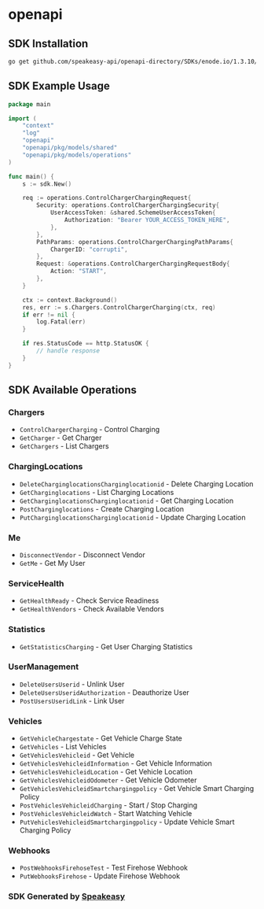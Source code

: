 # openapi

<!-- Start SDK Installation -->
## SDK Installation

```bash
go get github.com/speakeasy-api/openapi-directory/SDKs/enode.io/1.3.10/go
```
<!-- End SDK Installation -->

## SDK Example Usage
<!-- Start SDK Example Usage -->
```go
package main

import (
    "context"
    "log"
    "openapi"
    "openapi/pkg/models/shared"
    "openapi/pkg/models/operations"
)

func main() {
    s := sdk.New()

    req := operations.ControlChargerChargingRequest{
        Security: operations.ControlChargerChargingSecurity{
            UserAccessToken: &shared.SchemeUserAccessToken{
                Authorization: "Bearer YOUR_ACCESS_TOKEN_HERE",
            },
        },
        PathParams: operations.ControlChargerChargingPathParams{
            ChargerID: "corrupti",
        },
        Request: &operations.ControlChargerChargingRequestBody{
            Action: "START",
        },
    }

    ctx := context.Background()
    res, err := s.Chargers.ControlChargerCharging(ctx, req)
    if err != nil {
        log.Fatal(err)
    }

    if res.StatusCode == http.StatusOK {
        // handle response
    }
}
```
<!-- End SDK Example Usage -->

<!-- Start SDK Available Operations -->
## SDK Available Operations


### Chargers

* `ControlChargerCharging` - Control Charging
* `GetCharger` - Get Charger
* `GetChargers` - List Chargers

### ChargingLocations

* `DeleteCharginglocationsCharginglocationid` - Delete Charging Location
* `GetCharginglocations` - List Charging Locations
* `GetCharginglocationsCharginglocationid` - Get Charging Location
* `PostCharginglocations` - Create Charging Location
* `PutCharginglocationsCharginglocationid` - Update Charging Location

### Me

* `DisconnectVendor` - Disconnect Vendor
* `GetMe` - Get My User

### ServiceHealth

* `GetHealthReady` - Check Service Readiness
* `GetHealthVendors` - Check Available Vendors

### Statistics

* `GetStatisticsCharging` - Get User Charging Statistics

### UserManagement

* `DeleteUsersUserid` - Unlink User
* `DeleteUsersUseridAuthorization` - Deauthorize User
* `PostUsersUseridLink` - Link User

### Vehicles

* `GetVehicleChargestate` - Get Vehicle Charge State
* `GetVehicles` - List Vehicles
* `GetVehiclesVehicleid` - Get Vehicle
* `GetVehiclesVehicleidInformation` - Get Vehicle Information
* `GetVehiclesVehicleidLocation` - Get Vehicle Location
* `GetVehiclesVehicleidOdometer` - Get Vehicle Odometer
* `GetVehiclesVehicleidSmartchargingpolicy` - Get Vehicle Smart Charging Policy
* `PostVehiclesVehicleidCharging` - Start / Stop Charging
* `PostVehiclesVehicleidWatch` - Start Watching Vehicle
* `PutVehiclesVehicleidSmartchargingpolicy` - Update Vehicle Smart Charging Policy

### Webhooks

* `PostWebhooksFirehoseTest` - Test Firehose Webhook
* `PutWebhooksFirehose` - Update Firehose Webhook
<!-- End SDK Available Operations -->

### SDK Generated by [Speakeasy](https://docs.speakeasyapi.dev/docs/using-speakeasy/client-sdks)
